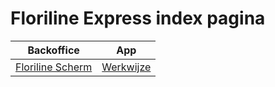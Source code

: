 # Floriline Express index pagina  
|Backoffice|App|
|---|---|
|[Floriline Scherm]()|[Werkwijze]([https://github.com/florisoft/documentatie/blob/main/Floriline%202.0/](https://github.com/florisoft/User.Manuals/tree/main/CLOUD%20APPLICATIONS/Floriline%20Express/Docu)https://github.com/florisoft/User.Manuals/tree/main/CLOUD%20APPLICATIONS/Floriline%20Express/Docu/App.md)|
